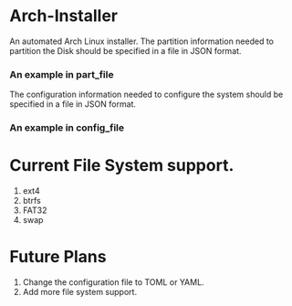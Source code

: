 # Arch-Installer

An automated Arch Linux installer.
The partition information needed to partition the Disk should be specified in a file in JSON format.
 ### An example in part_file
 The configuration information needed to configure the system should be specified in a file in JSON format.
 ### An example in config_file

# Current File System support.
1. ext4
2. btrfs
3. FAT32
4. swap

# Future Plans
1. Change the configuration file to TOML or YAML.
2. Add more file system support.
